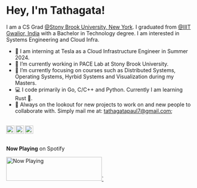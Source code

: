<p align="center">
  <h1>Hey, I'm Tathagata!</h1>
</p>

I am a CS Grad [@Stony Brook University, New York](https://www.stonybrook.edu/). I graduated from [@IIIT Gwalior, India](https://www.iiitm.ac.in/index.php/en) with a Bachelor in Technology degree. I am interested in Systems Engineering and Cloud Infra. 

- 🚗 I am interning at Tesla as a Cloud Infrastructure Engineer in Summer 2024.
- 🔭 I’m currently working in PACE Lab at Stony Brook University.
- 🌱 I’m currently focusing on courses such as Distributed Systems, Operating Systems, Hyrbid Systems and Visualization during my Masters.
- 💻 I code primarily in Go, C/C++ and Python. Currently I am learning Rust 🦀.
- 💬 Always on the lookout for new projects to work on and new people to collaborate with. Simply mail me at: <tathagatapaul7@gmail.com>;
<br/>
<a href="https://twitter.com/4molybdenum2">
  <img align="left" width="22px" src="https://cdn.jsdelivr.net/npm/simple-icons@v3/icons/twitter.svg" />
</a>
<a href="https://www.linkedin.com/in/tathagata-paul/">
  <img align="left"  width="22px" src="https://cdn.jsdelivr.net/npm/simple-icons@v3/icons/linkedin.svg" />
</a>
<a href="https://leetcode.com/4molybdenum2/">
  <img ali
  gn="left" alt="Tathagata's Github" width="22px" src="https://cdn.jsdelivr.net/npm/simple-icons@v3/icons/leetcode.svg" />
</a> 
<br/><br/>

**Now Playing** on Spotify

<a href="https://now-playing-spotify-beta.vercel.app/now-playing?open">
    <img src="https://now-playing-spotify-beta.vercel.app/now-playing" width="256" height="64" alt="Now Playing">`
</a>
